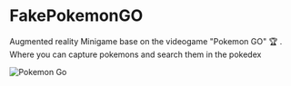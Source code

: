 # FakePokemonGO
Augmented reality Minigame base on the videogame "Pokemon GO" :trophy: . Where you can capture pokemons and search them in the pokedex


![Pokemon Go](https://user-images.githubusercontent.com/50857082/191631006-a5501f9e-3df3-40ce-865f-8f100cf9868d.png)
